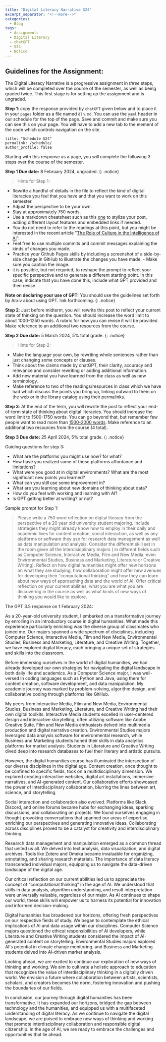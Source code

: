 ```yaml
---
title: "Digital Literacy Narrative S24"
excerpt_separator: "<!--more-->"
categories:
  - Blog
tags:
  - Assignments
  - Digital Literacy
  - chatGPT
  - S24
  - Notice
---
```


## Guidelines for the Assignment: 


The Digital Literacy Narrative is a progressive assignment in *three* steps, which will be completed over the course of the semester, as well as being graded twice. This first stage is for setting up the assignment and is ungraded.

**Step 1**: copy the response provided by `chatGPT` given below and to place it in your `pages` folder as a file named `dln.md`. You can use the `yaml` header in our schedule for the top of the page. Save and commit and make sure you can see this on your page. You will have to add a new tab to the element of the code which controls navigation on the site.

```
title: "Schedule S24"
permalink: /schedule/
author_profile: false
```

Starting with this response as a page, you will complete the following 3 steps over the course of the semester. 


**Step 1 Due date:** 8 February 2024, ungraded.
{: .notice}

> Hints for Step 1: 

- Rewrite a handful of details in the file to reflect the kind of digital literacies you feel that you have and that you want to work on this semester. 
- Adjust the perspective to be your own. 
- Stay at approximately 750 words.
- Use a markdown cheatsheet such as this [one](https://www.markdownguide.org/cheat-sheet) to stylize your post, adding different layout features and embedded links if needed. 
- You do not need to refer to the readings at this point, but you might be interested in the recent article "[The Role of Culture in the Intelligence of AI](https://www.transcript-publishing.com/978-3-8376-6710-3/ai-in-museums/?number=978-3-8394-6710-7)". 
- Feel free to use multiple commits and commit messages explaining the kinds of changes you made. 
- Practice your Github Pages skills by including a screenshot of a side-by-side change in GitHub to illustrate the changes you have made. - Make sure you caption the image.
- it is possible, but not requried, to reshape the prompt to reflect your specific perspective and to generate a different starting point. In this case, indicate that you have done this, include what GPT provided and then revise.

**Note on declaring your use of GPT:** You should use the guidelines set forth by Arxiv about using GPT. link forthcoming.
{: .notice}

**Step 2**: Just before midterm, you will rewrite this post to reflect your current state of thinking on the question. You should increase the word limit to about 1000-1250 words. A rubric for how you can revise it will be provided. Make reference to an additional two resources from the course. 

**Step 2 Due date:** 5 March 2024, 5% total grade.
{: .notice}

> Hints for Step 2: 

- Make the language your own, by rewriting whole sentences rather than just changing some concepts or clauses. 
- Think about the claims made by chatGPT, their clarity, accuracy and relevance and consider rewriting or adding additional information. 
- Add new material you have learned from the class as well as new terminology.
- Make reference to two of the readings/resources in class which we have had which discuss the points you bring up, linking outward to them on the web or in the library catalog using their permalinks. 


**Step 3**: At the end of the term, you will rewrite the post to reflect your end-of-term state of thinking about digital literacies. You should increase the word limit to 1500-1750 words. You can go beyond that, but remember few people want to read more than [1500-2000 words](https://rockcontent.com/blog/how-long-should-a-blog-post-be/). Make reference to an additional two resources from the course (4 total). 

**Step 3 Due date:** 25 April 2024, 5% total grade.
{: .notice}

Guiding questions for step 3: 
- What are the platforms you might use now? for what? 
- How have you realized some of these platforms affordance and limitations?
- What were you good at in digital environments? What are the most significant new points you learned? 
- What can you still use some improvement in? 
- What are you learning about new domains of thinking about data?
- How do you feel with working and learning with AI?
- Is GPT getting better at writing? or not?  



Sample prompt for Step 1: 

> Please write a 750 word reflection on digital literacy from the perspective of a 20 year old university student majoring. Include strategies they might already know how to employ in their daily and academic lives for content creation, social interaction, as well as any platforms or software they use for research data management as well as data manipulation and analysis. Consider the different skill set in the room given all the interdisicplinary majors ( in different fields such as Computer Science, Interactive Media, Film and New Media, even Environmental Studies, Business and Marketing, Literature or Creative Writing). Reflect on how digital humanities might offer new horizons on what they are studying, how collaboration might offer new avenues for developing their "computational thinking" and how they can learn about new ways of approaching data and the world of AI. Offer critical reflection on your current abilities, what you are what you are discovering in the course as well as what kinds of new ways of thinking you would like to explore.

The GPT 3.5 response on 1 February 2024: 

As a 20-year-old university student, I embarked on a transformative journey by enrolling in an introductory course in digital humanities. What made this experience particularly enriching was the diverse group of classmates who joined me. Our majors spanned a wide spectrum of disciplines, including Computer Science, Interactive Media, Film and New Media, Environmental Studies, Business and Marketing, Literature, and Creative Writing. Together, we have explored digital literacy, each bringing a unique set of strategies and skills into the classroom.

Before immersing ourselves in the world of digital humanities, we had already developed our own strategies for navigating the digital landscape in both daily life and academics. As a Computer Science major, I was well-versed in coding languages such as Python and Java, using them for content creation, software development, and data manipulation. My academic journey was marked by problem-solving, algorithm design, and collaborative coding through platforms like GitHub.

My peers from Interactive Media, Film and New Media, Environmental Studies, Business and Marketing, Literature, and Creative Writing had their own digital toolkits. Interactive Media students excelled in user-centered design and interactive storytelling, often utilizing software like Adobe Creative Suite. Film and New Media enthusiasts delved into multimedia production and digital narrative creation. Environmental Studies majors leveraged data analysis software for environmental research, while Business and Marketing students honed their skills in data analytics platforms for market analysis. Students in Literature and Creative Writing dived deep into research databases to fuel their literary and artistic pursuits.

However, the digital humanities course has illuminated the intersection of our diverse disciplines in the digital age. Content creation, once thought to be confined to specific fields, took on a multidisciplinary dimension. We explored creating interactive websites, digital art installations, immersive narratives, and AI-generated content. Our collaborative efforts showcased the power of interdisciplinary collaboration, blurring the lines between art, science, and storytelling.

Social interaction and collaboration also evolved. Platforms like Slack, Discord, and online forums became hubs for exchanging ideas, sparking discussions, and collaborating on projects. We found ourselves engaging in thought-provoking conversations that spanned our areas of expertise, enriching our perspectives and generating innovative ideas. Collaborating across disciplines proved to be a catalyst for creativity and interdisciplinary thinking.

Research data management and manipulation emerged as a common thread that united us all. We delved into text analysis, data visualization, and digital archives. Tools like Zotero and Omeka became invaluable for organizing, annotating, and sharing research materials. The importance of data literacy transcended individual majors, equipping us to navigate the data-driven landscape of the digital age.

Our critical reflection on our current abilities led us to appreciate the concept of "computational thinking" in the age of AI. We understood that skills in data analysis, algorithm understanding, and result interpretation were universally valuable, regardless of our major. As AI continues to shape our world, these skills will empower us to harness its potential for innovation and informed decision-making.

Digital humanities has broadened our horizons, offering fresh perspectives on our respective fields of study. We began to contemplate the ethical implications of AI and data usage within our disciplines. Computer Science majors questioned the ethical responsibilities of AI developers, while Literature and Creative Writing students considered the impact of AI-generated content on storytelling. Environmental Studies majors explored AI's potential in climate change monitoring, and Business and Marketing students delved into AI-driven market analysis.

Looking ahead, we are excited to continue our exploration of new ways of thinking and working. We aim to cultivate a holistic approach to education that recognizes the value of interdisciplinary thinking in a digitally driven world. We envision a future where collaboration between artists, scientists, scholars, and creators becomes the norm, fostering innovation and pushing the boundaries of our fields.

In conclusion, our journey through digital humanities has been transformative. It has expanded our horizons, bridged the gap between technology and the humanities, and equipped us with a multifaceted understanding of digital literacy. As we continue to navigate the digital landscape, we are poised to embrace new ways of thinking and working that promote interdisciplinary collaboration and responsible digital citizenship. In the age of AI, we are ready to embrace the challenges and opportunities that lie ahead.
